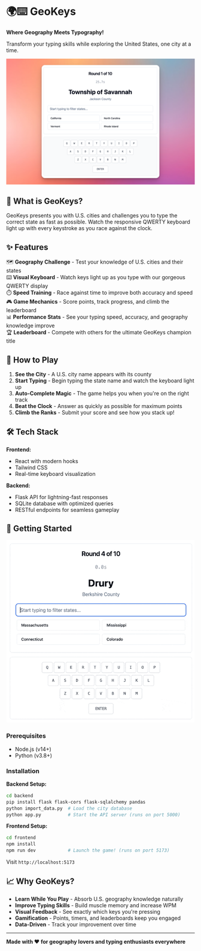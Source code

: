 # 🌍⌨️ GeoKeys

**Where Geography Meets Typography!**

Transform your typing skills while exploring the United States, one city at a time. 

<p align="center">
  <img src="img/02.png" alt="Screenshot" width="600"/>
</p>

## 🎯 What is GeoKeys?

GeoKeys presents you with U.S. cities and challenges you to type the correct state as fast as possible. Watch the responsive QWERTY keyboard light up with every keystroke as you race against the clock.

## ✨ Features

🗺️ **Geography Challenge** - Test your knowledge of U.S. cities and their states  
⌨️ **Visual Keyboard** - Watch keys light up as you type with our gorgeous QWERTY display  
⏱️ **Speed Training** - Race against time to improve both accuracy and speed  
🎮 **Game Mechanics** - Score points, track progress, and climb the leaderboard  
📊 **Performance Stats** - See your typing speed, accuracy, and geography knowledge improve  
🏆 **Leaderboard** - Compete with others for the ultimate GeoKeys champion title  

## 🚀 How to Play

1. **See the City** - A U.S. city name appears with its county
2. **Start Typing** - Begin typing the state name and watch the keyboard light up
3. **Auto-Complete Magic** - The game helps you when you're on the right track
4. **Beat the Clock** - Answer as quickly as possible for maximum points
5. **Climb the Ranks** - Submit your score and see how you stack up!

## 🛠️ Tech Stack

**Frontend:**
- React with modern hooks
- Tailwind CSS
- Real-time keyboard visualization

**Backend:**
- Flask API for lightning-fast responses
- SQLite database with optimized queries
- RESTful endpoints for seamless gameplay

## 🏁 Getting Started

<p align="center">
  <img src="img/game_play.gif" alt="Screenshot" width="600"/>
</p>

### Prerequisites
- Node.js (v14+)
- Python (v3.8+)

### Installation

**Backend Setup:**
```bash
cd backend
pip install flask flask-cors flask-sqlalchemy pandas
python import_data.py  # Load the city database
python app.py          # Start the API server (runs on port 5000)
```

**Frontend Setup:**
```bash
cd frontend
npm install
npm run dev            # Launch the game! (runs on port 5173)
```

Visit `http://localhost:5173` 

## 📈 Why GeoKeys?

- **Learn While You Play** - Absorb U.S. geography knowledge naturally
- **Improve Typing Skills** - Build muscle memory and increase WPM
- **Visual Feedback** - See exactly which keys you're pressing
- **Gamification** - Points, timers, and leaderboards keep you engaged
- **Data-Driven** - Track your improvement over time

---

**Made with ❤️ for geography lovers and typing enthusiasts everywhere**